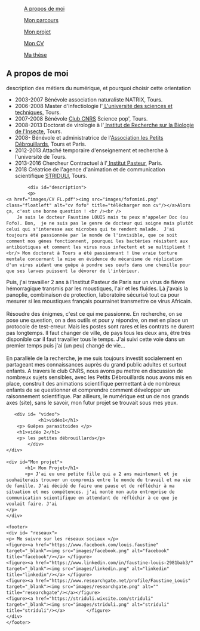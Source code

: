 
<html>
			<meta charset="utf-8"/>
			<link rel="stylesheet" href="style.css" />
	

<body>
<div id="container">
	<nav>
			<ol>
            		<ul><a href="https://www.cdc.gov/vhf/ebola/index.html" target="_blank">A propos de moi</ul>
             		<ul><a href="https://www.cdc.gov/parasites/ascariasis/index.html" target="_blank">Mon parcours</a></ul>
			<ul><a href="https://www.cdc.gov/parasites/ascariasis/index.html" target="_blank">Mon projet</a></ul>	
            		<ul><a href="images/CV FL.pdf" target="_blank">Mon CV</a></ul>
			<ul><a href="https://www.theses.fr/2013TOUR4037" target="_blank">Ma thèse</a></ul>
         		</ol>
	 </nav>	
	<aside>
                <h1>A propos de moi</h1>
		<p>description des métiers du numérique, et pourquoi choisir cette orientation</p>
	</aside>
	<div id= "quoi">
	<p> <ul>
		<li><span class="date">2003-2007</span> Bénévole association naturaliste NATRIX, Tours.</li>
		<li><span class="date">2006-2008</span> Master d'Infectiologie l'<a href="https://sciences.univ-tours.fr/version-francaise/bienvenue-sur-le-site-de-la-faculte-de-sciences-et-techniques-159428.kjsp" target="_blank"> L'université des sciences et techniques</a>, Tours.</li>
		<li><span class="date">2007-2008</span> Bénévole <a href="http://www2.cnrs.fr/jeunes/25.htm" target="_blank"> Club CNRS</a> Science pop', Tours.</li>
			<li><span class="date">2008-2013</span> Doctorat de virologie à l'<a href="http://irbi.univ-tours.fr/" target="_blank"> Institut de Recherche sur la Biologie de l'Insecte</a>, Tours.</li>
			<li><span class="date">2008-</span> Bénévole et administratrice de l'<a href="http://www.lespetitsdebrouillards.org/" target="_blank">Association les Petits Débrouillards</a>, Tours et Paris.</li>
			<li><span class="date">2012-2013</span> Attaché temporaire d'enseignement et recherche à l'université de Tours.</li>
			<li><span class="date">2013-2016</span> Chercheur Contractuel à l'<a href="https://www.pasteur.fr/fr" target="_blank"> Institut Pasteur</a>, Paris.</li>
			<li><span class="date">2018</span> Créatrice de l'agence d'animation et de communication scientifique <a href="https://striduli.wixsite.com/striduli" target="_blank"> STRIDULI</a>, Tours.</li>
		</ul></p>
	</div>
	<div id="main">
	 
            <div id="description">
		    <p>
	<a href="images/CV FL.pdf"><img src="images/fofomini.png" class="floatleft" alt="cv fofo" title="télécharger mon cv"/></a>Alors ça, c'est une bonne question ! <br /><br />
		Je suis le docteur Faustine LOUIS mais tu peux m'appeler Doc (ou Fofo). Bon,  je ne suis pas le genre de docteur qui soigne mais plutôt celui qui s'interesse aux microbes qui te rendent malade.  J'ai toujours été passionnée par le monde de l'invisible, que ce soit comment nos gènes fonctionnent, pourquoi les bactéries résistent aux antibiotiques et comment les virus nous infectent et se multiplient ! <br/> Mon doctorat à Tours a été passionnant ! Une vraie torture mentale concernant la mise en évidence du mécanisme de réplication d'un virus aidant une guêpe à pondre ses oeufs dans une chenille pour que ses larves puissent la dévorer de l'intérieur. 
Puis, j'ai travailler 2 ans à l'Institut Pasteur de Paris sur un virus de fièvre hémorragique transmis par les moustiques, l'air et les fluides. Là j'avais la panoplie, combinaison de protection, laboratoire sécurisé tout ca pour mesurer si les moustiques français pourrainet transmettre ce virus Africain. <br/><br/>
	Résoudre des énigmes, c'est ce qui me passionne. En recherche, on se pose une question, on a des outils et pour y répondre, on met en place un protocole de test-erreur. Mais les postes sont rares et les contrats ne durent pas longtemps. Il faut changer de ville, de pays tous les deux ans, être très disponible car il faut travailler tous le temps. J'ai suivi cette voie dans un premier temps puis j'ai (un peu) changé  de vie... <br /><br />
	En parallèle de la recherche, je me suis toujours investit socialement en partageant mes connaissances auprès du grand public adultes et surtout enfants. A travers le club CNRS, nous avons pu mettre en discussion de nombreux sujets sensibles, avec les Petits Débrouillards nous avons mis en place, construit des animations scientifique permettant à de nombreux enfants de se questionner et comprendre comment développer un raisonnement scientifique. Par ailleurs, le numérique est un de nos grands axes (site), sans le savoir, mon futur projet se trouvait sous mes yeux. 
	</p>
	</div>
	
	   <div id= "video">
                <h1>vidéo1</h1>
		<p> Guêpes parasitoides </p>
		<h1>vidéo 2</h1>
		<p> les petites débrouillards</p>
            </div>
	</div>
	
	<div id="Mon projet">
		   <h1< Mon Projet</h1>
		   <p> J'ai eu une petite fille qui a 2 ans maintenant et je souhaiterais trouver un compromis entre le monde du travail et ma vie de famille. J'ai décidé de faire une pause et de réfléchir à ma situation et mes compétences. j'ai monté mon auto entreprise de communication scientifique en attendant de réfléchir à ce que je voulait faire. J'ai 
	</p>
	</div>
</div>
	


	<footer>
	<div id= "reseaux">
	<p> Me suivre sur les réseaux sociaux </p>
	<figure><a href="https://www.facebook.com/louis.faustine" target="_blank"><img src="images/facebook.png" alt="facebook" title="facebook"/></a> </figure>
	<figure><a href="https://www.linkedin.com/in/faustine-louis-2981bab3/" target="_blank"><img src="images/linkedin.png" alt="linkedin" title="linkedin"/></a> </figure>
	<figure><a href="https://www.researchgate.net/profile/Faustine_Louis" target="_blank"><img src="images/researchgate.png" alt="" title="researchgate"/></a></figure> 
	<figure><a href="https://striduli.wixsite.com/striduli" target="_blank"><img src="images/striduli.png" alt="striduli" title="striduli"/></a> 		</figure>				
	</div>	
	</footer>
	

